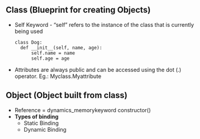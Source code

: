 ## Class (Blueprint for creating Objects)
- Self Keyword - “self” refers to the instance of the class that is currently being used

      class Dog:
        def __init__(self, name, age):
            self.name = name
            self.age = age
- Attributes are always public and can be accessed using the dot (.) operator. Eg.: Myclass.Myattribute

## Object (Object built from class)
- Reference = dynamics_memorykeyword constructor()
- **Types of binding**
  - Static Binding
  - Dynamic Binding


